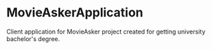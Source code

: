 # MovieAskerApplication
Client application for MovieAsker project created for getting university bachelor's degree.
